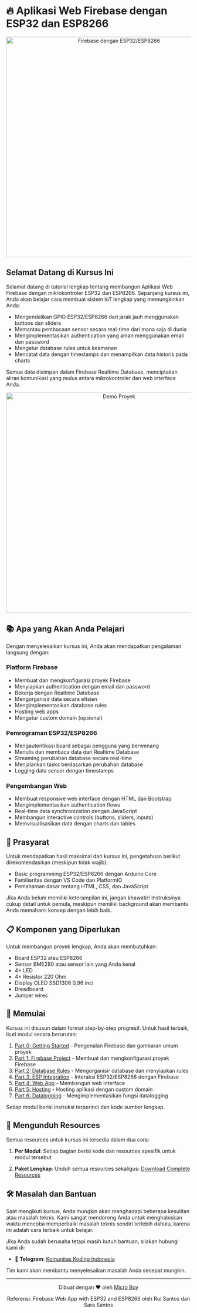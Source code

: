 # 🔥 Aplikasi Web Firebase dengan ESP32 dan ESP8266

<div align="center">
  <img src="images/banners/firebase-banner.png" alt="Firebase dengan ESP32/ESP8266" width="600">
</div>

## Selamat Datang di Kursus Ini

Selamat datang di tutorial lengkap tentang membangun Aplikasi Web Firebase dengan mikrokontroler ESP32 dan ESP8266. Sepanjang kursus ini, Anda akan belajar cara membuat sistem IoT lengkap yang memungkinkan Anda:

- Mengendalikan GPIO ESP32/ESP8266 dari jarak jauh menggunakan buttons dan sliders
- Memantau pembacaan sensor secara real-time dari mana saja di dunia
- Mengimplementasikan authentication yang aman menggunakan email dan password
- Mengatur database rules untuk keamanan
- Mencatat data dengan timestamps dan menampilkan data historis pada charts

Semua data disimpan dalam Firebase Realtime Database, menciptakan aliran komunikasi yang mulus antara mikrokontroler dan web interface Anda.

<div align="center">
  <img src="images/screenshots/project-demo.png" alt="Demo Proyek" width="600">
</div>

## 📚 Apa yang Akan Anda Pelajari

Dengan menyelesaikan kursus ini, Anda akan mendapatkan pengalaman langsung dengan:

### Platform Firebase
- Membuat dan mengkonfigurasi proyek Firebase
- Menyiapkan authentication dengan email dan password
- Bekerja dengan Realtime Database
- Mengorganisir data secara efisien
- Mengimplementasikan database rules
- Hosting web apps
- Mengatur custom domain (opsional)

### Pemrograman ESP32/ESP8266
- Mengautentikasi board sebagai pengguna yang berwenang
- Menulis dan membaca data dari Realtime Database
- Streaming perubahan database secara real-time
- Menjalankan tasks berdasarkan perubahan database
- Logging data sensor dengan timestamps

### Pengembangan Web
- Membuat responsive web interface dengan HTML dan Bootstrap
- Mengimplementasikan authentication flows
- Real-time data synchronization dengan JavaScript
- Membangun interactive controls (buttons, sliders, inputs)
- Memvisualisasikan data dengan charts dan tables

## 🧩 Prasyarat

Untuk mendapatkan hasil maksimal dari kursus ini, pengetahuan berikut direkomendasikan (meskipun tidak wajib):

- Basic programming ESP32/ESP8266 dengan Arduino Core
- Familiaritas dengan VS Code dan PlatformIO
- Pemahaman dasar tentang HTML, CSS, dan JavaScript

Jika Anda belum memiliki keterampilan ini, jangan khawatir! Instruksinya cukup detail untuk pemula, meskipun memiliki background akan membantu Anda memahami konsep dengan lebih baik.

## 📋 Komponen yang Diperlukan

Untuk membangun proyek lengkap, Anda akan membutuhkan:

- Board ESP32 atau ESP8266
- Sensor BME280 atau sensor lain yang Anda kenal
- 4× LED
- 4× Resistor 220 Ohm
- Display OLED SSD1306 0,96 inci
- Breadboard
- Jumper wires

## 🚀 Memulai

Kursus ini disusun dalam format step-by-step progresif. Untuk hasil terbaik, ikuti modul secara berurutan:

1. [Part 0: Getting Started](./part0-getting-started/) - Pengenalan Firebase dan gambaran umum proyek
2. [Part 1: Firebase Project](./part1-firebase-project/) - Membuat dan mengkonfigurasi proyek Firebase
3. [Part 2: Database Rules](./part2-database-rules/) - Mengorganisir database dan menyiapkan rules
4. [Part 3: ESP Integration](./part3-esp-integration/) - Interaksi ESP32/ESP8266 dengan Firebase
5. [Part 4: Web App](./part4-web-app/) - Membangun web interface
6. [Part 5: Hosting](./part5-hosting/) - Hosting aplikasi dengan custom domain
7. [Part 6: Datalogging](./part6-datalogging/) - Mengimplementasikan fungsi datalogging

Setiap modul berisi instruksi terperinci dan kode sumber lengkap.

## 💾 Mengunduh Resources

Semua resources untuk kursus ini tersedia dalam dua cara:

1. **Per Modul**: Setiap bagian berisi kode dan resources spesifik untuk modul tersebut

2. **Paket Lengkap**: Unduh semua resources sekaligus:
   [Download Complete Resources](https://github.com/username/firebase-esp32-esp8266/archive/refs/heads/main.zip)

## 🛠️ Masalah dan Bantuan

Saat mengikuti kursus, Anda mungkin akan menghadapi beberapa kesulitan atau masalah teknis. Kami sangat mendorong Anda untuk menghabiskan waktu mencoba memperbaiki masalah teknis sendiri terlebih dahulu, karena ini adalah cara terbaik untuk belajar.

Jika Anda sudah berusaha tetapi masih butuh bantuan, silakan hubungi kami di:

- 📱 **Telegram**: [Komunitas Koding Indonesia](https://t.me/kodingindonesia)

Tim kami akan membantu menyelesaikan masalah Anda secepat mungkin.

---
<div align="center">
  <p>Dibuat dengan ❤️ oleh <a href="https://github.com/micro-boy">Micro Boy</a></p>
  <p>Referensi: Firebase Web App with ESP32 and ESP8266 oleh Rui Santos dan Sara Santos</p>
</div>

